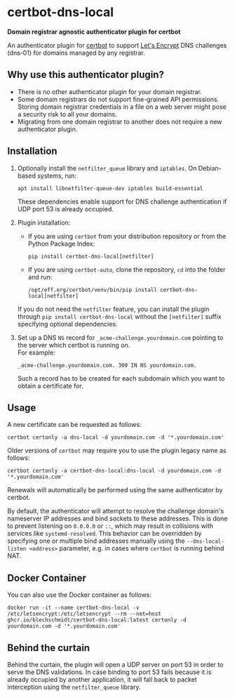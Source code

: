# certbot-dns-local
**Domain registrar agnostic authenticator plugin for certbot**

An authenticator plugin for [certbot](https://certbot.eff.org/) to support [Let's Encrypt](https://letsencrypt.org/) DNS
challenges (dns-01) for domains managed by any registrar.

## Why use this authenticator plugin?
* There is no other authenticator plugin for your domain registrar.
* Some domain registrars do not support fine-grained API permissions. Storing domain registrar credentials in a file on
  a web server might pose a security risk to all your domains.
* Migrating from one domain registrar to another does not require a new authenticator plugin.

## Installation
1. Optionally install the `netfilter_queue` library and `iptables`. On Debian-based systems, run:
   ```
   apt install libnetfilter-queue-dev iptables build-essential
   ```
   These dependencies enable support for DNS challenge authentication if UDP port 53 is already occupied.
   
2. Plugin installation:
   * If you are using `certbot` from your distribution repository or from the Python Package Index:
      ```
      pip install certbot-dns-local[netfilter]
      ```
   * If you are using `certbot-auto`, clone the repository, `cd` into the folder and run:
      ```
      /opt/eff.org/certbot/venv/bin/pip install certbot-dns-local[netfilter]
     ```

   If you do not need the `netfilter` feature, you can install the plugin through `pip install certbot-dns-local` without
   the `[netfilter]` suffix specifying optional dependencies.

3. Set up a DNS `NS` record for `_acme-challenge.yourdomain.com` pointing to the server which certbot is running on.\
   For example:
   ```
   _acme-challenge.yourdomain.com. 300 IN NS yourdomain.com.
   ```
   Such a record has to be created for each subdomain which you want to obtain a certificate for.

## Usage
A new certificate can be requested as follows:

    certbot certonly -a dns-local -d yourdomain.com -d '*.yourdomain.com'

Older versions of `certbot` may require you to use the plugin legacy name as follows:

    certbot certonly -a certbot-dns-local:dns-local -d yourdomain.com -d '*.yourdomain.com'

Renewals will automatically be performed using the same authenticator by certbot.

By default, the authenticator will attempt to resolve the challenge domain's nameserver IP addresses and bind sockets to these addresses.
This is done to prevent listening on `0.0.0.0` or `::`, which may result in collisions with services like `systemd-resolved`. This behavior
can be overridden by specifying one or multiple bind addresses manually using the `--dns-local-listen <address>` parameter, e.g. in cases
where `certbot` is running behind NAT.

## Docker Container
You can also use the Docker container as follows:

    docker run -it --name certbot-dns-local -v /etc/letsencrypt:/etc/letsencrypt --rm --net=host ghcr.io/blechschmidt/certbot-dns-local:latest certonly -d yourdomain.com -d '*.yourdomain.com'

## Behind the curtain
Behind the curtain, the plugin will open a UDP server on port 53 in order to serve the DNS validations. In case binding
to port 53 fails because it is already occupied by another application, it will fall back to packet interception using the
`netfilter_queue` library.
